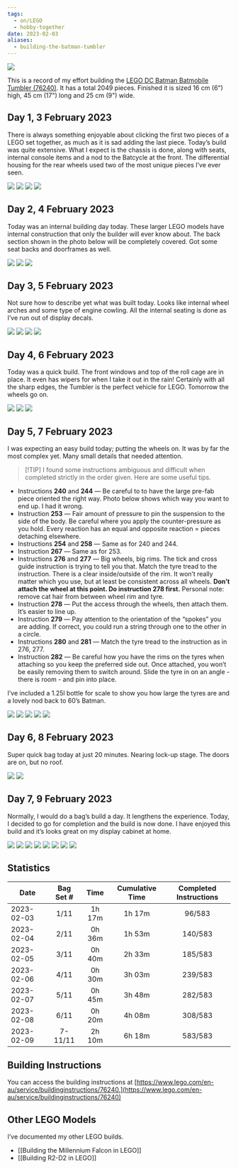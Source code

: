 ```yaml
---
tags:
  - on/LEGO
  - hobby-together
date: 2023-02-03
aliases:
  - building-the-batman-tumbler
---
```

![](https://live.staticflickr.com/65535/53160926148_7d02d8173a_c.jpg)

This is a record of my effort building the [LEGO DC Batman Batmobile Tumbler (76240)](https://www.lego.com/en-au/product/lego-dc-batman-batmobile-tumbler-76240). It has a total 2049 pieces. Finished it is sized 16 cm (6") high, 45 cm (17") long and 25 cm (9") wide.

## Day 1, 3 February 2023
There is always something enjoyable about clicking the first two pieces of a LEGO set together, as much as it is sad adding the last piece. Today’s build was quite extensive. What I expect is the chassis is done, along with seats, internal console items and a nod to the Batcycle at the front. The differential housing for the rear wheels used two of the most unique pieces I’ve ever seen.

![](https://live.staticflickr.com/65535/53160925093_14a2028af3_w.jpg)
![](https://live.staticflickr.com/65535/53160434696_255b25fb99_w.jpg)
![](https://live.staticflickr.com/65535/53160860260_8a756b9a52_w.jpg)
![](https://live.staticflickr.com/65535/53160642694_bf6ba4f2dc_w.jpg)

## Day 2, 4 February 2023
Today was an internal building day today. These larger LEGO models have internal construction that only the builder will ever know about. The back section shown in the photo below will be completely covered. Got some seat backs and doorframes as well.

![](https://live.staticflickr.com/65535/53160860390_14ca7e4174_w.jpg)
![](https://live.staticflickr.com/65535/53160925463_7302a100d0_w.jpg)
![](https://live.staticflickr.com/65535/53160642849_48d39269f9_w.jpg)

## Day 3, 5 February 2023
Not sure how to describe yet what was built today. Looks like internal wheel arches and some type of engine cowling. All the internal seating is done as I’ve run out of display decals.

![](https://live.staticflickr.com/65535/53160860580_9ab3441dd3_w.jpg)
![](https://live.staticflickr.com/65535/53160925558_a2a3e47191_w.jpg)
![](https://live.staticflickr.com/65535/53160860700_9f574df8f3_w.jpg)
![](https://live.staticflickr.com/65535/53160860760_4ae2843d7b_w.jpg)

## Day 4, 6 February 2023
Today was a quick build. The front windows and top of the roll cage are in place. It even has wipers for when I take it out in the rain! Certainly with all the sharp edges, the Tumbler is the perfect vehicle for LEGO. Tomorrow the wheels go on.

![](https://live.staticflickr.com/65535/53160435271_1c16f3d7c3_w.jpg)
![](https://live.staticflickr.com/65535/53159847707_f611669d4e_w.jpg)
![](https://live.staticflickr.com/65535/53160861010_1a8142924c_w.jpg)

## Day 5, 7 February 2023
I was expecting an easy build today; putting the wheels on. It was by far the most complex yet. Many small details that needed attention.

> [!TIP] I found some instructions ambiguous and difficult when completed strictly in the order given. Here are some useful tips.

- Instructions **240** and **244** &mdash; Be careful to to have the large pre-fab piece oriented the right way. Photo below shows which way you want to end up. I had it wrong.
- Instruction **253** &mdash; Fair amount of pressure to pin the suspension to the side of the body. Be careful where you apply the counter-pressure as you hold. Every reaction has an equal and opposite reaction = pieces detaching elsewhere.
- Instructions **254** and **258** &mdash; Same as for 240 and 244.
- Instruction **267** &mdash; Same as for 253.
- Instructions **276** and **277** &mdash; Big wheels, big rims. The tick and cross guide instruction is trying to tell you that. Match the tyre tread to the instruction. There is a clear inside/outside of the rim. It won’t really matter which you use, but at least be consistent across all wheels. **Don’t attach the wheel at this point. Do instruction **278** first.** Personal note: remove cat hair from between wheel rim and tyre.
- Instruction **278** &mdash; Put the access through the wheels, then attach them. It’s easier to line up.
- Instruction **279** &mdash; Pay attention to the orientation of the “spokes” you are adding. If correct, you could run a string through one to the other in a circle.
- Instructions **280** and **281** &mdash; Match the tyre tread to the instruction as in 276, 277.
- Instruction **282** &mdash; Be careful how you have the rims on the tyres when attaching so you keep the preferred side out. Once attached, you won’t be easily removing them to switch around. Slide the tyre in on an angle - there is room - and pin into place.

I’ve included a 1.25l bottle for scale to show you how large the tyres are and a lovely nod back to 60’s Batman.

![](https://live.staticflickr.com/65535/53160925903_96b0f39ae0_w.jpg)
![](https://live.staticflickr.com/65535/53160926768_40b507262d_w.jpg)
![](https://live.staticflickr.com/65535/53160926888_4dd5a54d9e_w.jpg)
![](https://live.staticflickr.com/65535/53160861140_89c1d06460_w.jpg)
![](https://live.staticflickr.com/65535/53160643564_3873a2f396_w.jpg)

## Day 6, 8 February 2023
Super quick bag today at just 20 minutes. Nearing lock-up stage. The doors are on, but no roof.

![](https://live.staticflickr.com/65535/53160435756_df286108ff_w.jpg)
![](https://live.staticflickr.com/65535/53160861300_d8b14e3f7d_w.jpg)

## Day 7, 9 February 2023
Normally, I would do a bag’s build a day. It lengthens the experience. Today, I decided to go for completion and the build is now done. I have enjoyed this build and it’s looks great on my display cabinet at home.

![](https://live.staticflickr.com/65535/53160926213_52f289767c_w.jpg)
![](https://live.staticflickr.com/65535/53160435936_db5a2a3fb5_w.jpg)
![](https://live.staticflickr.com/65535/53159848317_e4594a3379_w.jpg)
![](https://live.staticflickr.com/65535/53160861620_06562e9be9_w.jpg)
![](https://live.staticflickr.com/65535/53159846882_eda7b44ce0_w.jpg)
![](https://live.staticflickr.com/65535/53160926518_ee71e7395d_w.jpg)
![](https://live.staticflickr.com/65535/53160926608_44193d6a93_w.jpg)
![](https://live.staticflickr.com/65535/53160861825_b16bfc2125_w.jpg)

## Statistics

| Date       | Bag Set \# | Time   | Cumulative Time | Completed Instructions |
| ---------- | :--------: | :----: | :-------------: | :--------------------: |
| 2023-02-03 | 1/11       | 1h 17m | 1h 17m          | 96/583                 |
| 2023-02-04 | 2/11       | 0h 36m | 1h 53m          | 140/583                |
| 2023-02-05 | 3/11       | 0h 40m | 2h 33m          | 185/583                |
| 2023-02-06 | 4/11       | 0h 30m | 3h 03m          | 239/583                |
| 2023-02-07 | 5/11       | 0h 45m | 3h 48m          | 282/583                |
| 2023-02-08 | 6/11       | 0h 20m | 4h 08m          | 308/583                |
| 2023-02-09 | 7-11/11    | 2h 10m | 6h 18m          | 583/583                |

## Building Instructions
You can access the building instructions at [https://www.lego.com/en-au/service/buildinginstructions/76240.](https://www.lego.com/en-au/service/buildinginstructions/76240)

## Other LEGO Models
I’ve documented my other LEGO builds.
- [[Building the Millennium Falcon in LEGO]]
- [[Building R2-D2 in LEGO]]



